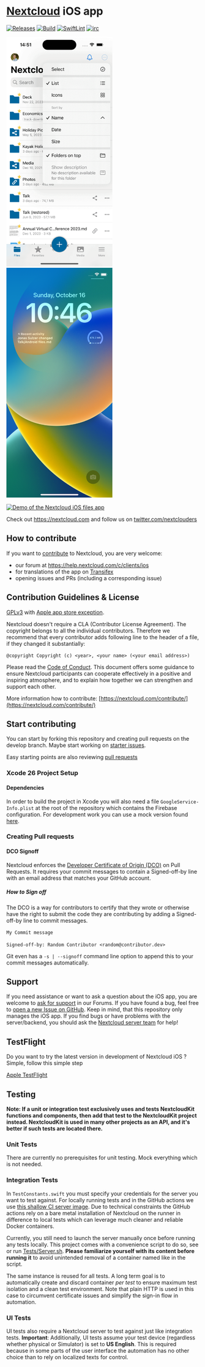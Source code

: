 # [Nextcloud](https://nextcloud.com) iOS app 
[![Releases](https://img.shields.io/github/release/nextcloud/ios.svg)](https://github.com/nextcloud/ios/releases/latest) [![Build](https://github.com/nextcloud/ios/actions/workflows/xcode.yml/badge.svg)](https://github.com/nextcloud/ios/actions/workflows/xcode.yml) [![SwiftLint](https://github.com/nextcloud/ios/actions/workflows/lint.yml/badge.svg)](https://github.com/nextcloud/ios/actions/workflows/lint.yml)
[![irc](https://img.shields.io/badge/IRC-%23nextcloud--mobile%20on%20freenode-blue.svg)](https://webchat.freenode.net/?channels=nextcloud-mobile)

<img src="Animation.gif" alt="Demo of the Nextcloud iOS files app" width="277" height="600"><img src="widget.png" alt="Widget of the Nextcloud iOS files app" width="277" height="600">

[<img src="https://developer.apple.com/assets/elements/badges/download-on-the-app-store.svg"
alt="Demo of the Nextcloud iOS files app"
height="40">](https://itunes.apple.com/us/app/nextcloud/id1125420102)

Check out https://nextcloud.com and follow us on [twitter.com/nextclouders](https://twitter.com/nextclouders)

## How to contribute
If you want to [contribute](https://nextcloud.com/contribute/) to Nextcloud, you are very welcome:

- our forum at https://help.nextcloud.com/c/clients/ios
- for translations of the app on [Transifex](https://www.transifex.com/nextcloud/nextcloud/dashboard/)
- opening issues and PRs (including a corresponding issue)

## Contribution Guidelines & License

[GPLv3](LICENSE.txt) with [Apple app store exception](COPYING.iOS).

Nextcloud doesn't require a CLA (Contributor License Agreement). The copyright belongs to all the individual contributors. Therefore we recommend that every contributor adds following line to the header of a file, if they changed it substantially:

```
@copyright Copyright (c) <year>, <your name> (<your email address>)
```

Please read the [Code of Conduct](https://nextcloud.com/code-of-conduct/). This document offers some guidance to ensure Nextcloud participants can cooperate effectively in a positive and inspiring atmosphere, and to explain how together we can strengthen and support each other.

More information how to contribute: [https://nextcloud.com/contribute/](https://nextcloud.com/contribute/)

## Start contributing

You can start by forking this repository and creating pull requests on the develop
branch. Maybe start working on [starter issues](https://github.com/nextcloud/ios/labels/good%20first%20issue). 

Easy starting points are also reviewing [pull requests](https://github.com/nextcloud/ios/pulls)

### Xcode 26 Project Setup

#### Dependencies

In order to build the project in Xcode you will also need a file `GoogleService-Info.plist` at the root of the repository which contains the Firebase configuration. For development work you can use a mock version found [here](https://github.com/firebase/quickstart-ios/blob/master/mock-GoogleService-Info.plist).

### Creating Pull requests

#### DCO Signoff

Nextcloud enforces the [Developer Certificate of Origin (DCO)](https://developercertificate.org/) on Pull Requests. It requires your commit messages to contain a Signed-off-by line with an email address that matches your GitHub account.

##### How to Sign off

The DCO is a way for contributors to certify that they wrote or otherwise have the right to submit the code they are contributing by adding a Signed-off-by line to commit messages.

```
My Commit message

Signed-off-by: Random Contributor <random@contributor.dev>
```

Git even has a `-s | --signoff` command line option to append this to your commit messages automatically.

## Support

If you need assistance or want to ask a question about the iOS app, you are welcome to [ask for support](https://help.nextcloud.com/c/clients/ios) in our Forums. If you have found a bug, feel free to [open a new Issue on GitHub](https://github.com/nextcloud/ios/issues). Keep in mind, that this repository only manages the iOS app. If you find bugs or have problems with the server/backend, you should ask the [Nextcloud server team](https://github.com/nextcloud/server) for help!

## TestFlight 

Do you want to try the latest version in development of Nextcloud iOS ? Simple, follow this simple step

[Apple TestFlight](https://testflight.apple.com/join/RXEJbWj9)

## Testing

**Note: If a unit or integration test exclusively uses and tests NextcloudKit functions and components, then add that test to the NextcloudKit project instead. NextcloudKit is used in many other projects as an API, and it's better if such tests are located there.**

### Unit Tests

There are currently no prerequisites for unit testing.
Mock everything which is not needed. 

### Integration Tests

In `TestConstants.swift` you must specify your credentials for the server you want to test against.
For locally running tests and in the GitHub actions we use [this shallow CI server image](https://github.com/nextcloud/docker-ci/pkgs/container/continuous-integration-shallow-server).
Due to technical constraints the GitHub actions rely on a bare metal installation of Nextcloud on the runner in difference to local tests which can leverage much cleaner and reliable Docker containers.

Currently, you still need to launch the server manually once before running any tests locally.
This project comes with a convenience script to do so, see or run [Tests/Server.sh](Tests/Server.sh).
**Please familiarize yourself with its content before running it** to avoid unintended removal of a container named like in the script. 

The same instance is reused for all tests.
A long term goal is to automatically create and discard container _per test_ to ensure maximum test isolation and a clean test environment.
Note that plain HTTP is used in this case to circumvent certificate issues and simplify the sign-in flow in automation.

### UI Tests

UI tests also require a Nextcloud server to test against just like integration tests.
**Important**: Additionally, UI tests assume your test device (regardless whether physical or Simulator) is set to **US English**.
This is required because in some parts of the user interface the automation has no other choice than to rely on localized texts for control.
